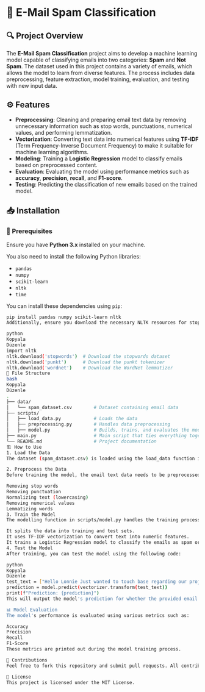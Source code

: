 # 📧 E-Mail Spam Classification

## 🔍 Project Overview

The **E-Mail Spam Classification** project aims to develop a machine learning model capable of classifying emails into two categories: **Spam** and **Not Spam**. The dataset used in this project contains a variety of emails, which allows the model to learn from diverse features. The process includes data preprocessing, feature extraction, model training, evaluation, and testing with new input data.

## ⚙️ Features

- **Preprocessing**: Cleaning and preparing email text data by removing unnecessary information such as stop words, punctuations, numerical values, and performing lemmatization.
- **Vectorization**: Converting text data into numerical features using **TF-IDF** (Term Frequency-Inverse Document Frequency) to make it suitable for machine learning algorithms.
- **Modeling**: Training a **Logistic Regression** model to classify emails based on preprocessed content.
- **Evaluation**: Evaluating the model using performance metrics such as **accuracy**, **precision**, **recall**, and **F1-score**.
- **Testing**: Predicting the classification of new emails based on the trained model.

## 📥 Installation

### 🔑 Prerequisites

Ensure you have **Python 3.x** installed on your machine.

You also need to install the following Python libraries:

- `pandas`
- `numpy`
- `scikit-learn`
- `nltk`
- `time`

You can install these dependencies using `pip`:

```bash
pip install pandas numpy scikit-learn nltk
Additionally, ensure you download the necessary NLTK resources for stopwords, punctuation, and lemmatization:

python
Kopyala
Düzenle
import nltk
nltk.download('stopwords')  # Download the stopwords dataset
nltk.download('punkt')      # Download the punkt tokenizer
nltk.download('wordnet')    # Download the WordNet lemmatizer
📂 File Structure
bash
Kopyala
Düzenle
.
├── data/
│   └── spam_dataset.csv        # Dataset containing email data
├── scripts/
│   ├── load_data.py            # Loads the data
│   ├── preprocessing.py        # Handles data preprocessing
│   ├── model.py                # Builds, trains, and evaluates the model
├── main.py                     # Main script that ties everything together
└── README.md                   # Project documentation
🏗️ How to Use
1. Load the Data
The dataset (spam_dataset.csv) is loaded using the load_data function in the scripts/load_data.py file.

2. Preprocess the Data
Before training the model, the email text data needs to be preprocessed. The preprocessText function in scripts/preprocessing.py is responsible for:

Removing stop words
Removing punctuation
Normalizing text (lowercasing)
Removing numerical values
Lemmatizing words
3. Train the Model
The modelling function in scripts/model.py handles the training process:

It splits the data into training and test sets.
It uses TF-IDF vectorization to convert text into numeric features.
It trains a Logistic Regression model to classify the emails as spam or not spam.
4. Test the Model
After training, you can test the model using the following code:

python
Kopyala
Düzenle
test_text = ["Hello Lonnie Just wanted to touch base regarding our project’s next steps. Please find the details below..."]
prediction = model.predict(vectorizer.transform(test_text))
print(f"Prediction: {prediction}")
This will output the model's prediction for whether the provided email is spam or not.

📊 Model Evaluation
The model's performance is evaluated using various metrics such as:

Accuracy
Precision
Recall
F1-Score
These metrics are printed out during the model training process.

🤝 Contributions
Feel free to fork this repository and submit pull requests. All contributions are welcome, whether it’s code improvements, bug fixes, or new features. 😊

📜 License
This project is licensed under the MIT License.